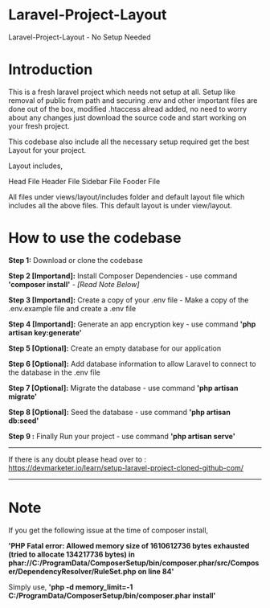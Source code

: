 # Laravel-Project-Layout
 Laravel-Project-Layout - No Setup Needed

# Introduction

This is a fresh laravel project which needs not setup at all.
Setup like removal of public from path and securing .env and other important files are done out of the box, modified .htaccess alread added, no need to worry about any changes just download the source code and start working on your fresh project.

This codebase also include all the necessary setup required get the best Layout for your project. 

Layout includes,

Head File
Header File
Sidebar File
Fooder File

All files under views/layout/includes folder and default layout file which includes all the above files. This default layout is under view/layout.


# How to use the codebase

**Step 1:** Download or clone the codebase

**Step 2 [Importand]:** Install Composer Dependencies - use command **'composer install'**       *- [Read Note Below]*

**Step 3 [Importand]:** Create a copy of your .env file - Make a copy of the .env.example file and create a .env file

**Step 4 [Importand]:** Generate an app encryption key - use command **'php artisan key:generate'**

**Step 5 [Optional]:** Create an empty database for our application

**Step 6 [Optional]:** Add database information to allow Laravel to connect to the database in the .env file

**Step 7 [Optional]:** Migrate the database - use command **'php artisan migrate'** 

**Step 8 [Optional]:** Seed the database - use command **'php artisan db:seed'** 

**Step 9 :** Finally Run your project - use command **'php artisan serve'**


------------------------------------------------------------------------------------

If there is any doubt please head over to :  https://devmarketer.io/learn/setup-laravel-project-cloned-github-com/

------------------------------------------------------------------------------------

# Note

If you get the following issue at the time of composer install, 

**'PHP Fatal error:  Allowed memory size of 1610612736 bytes exhausted (tried to allocate 134217736 bytes) in phar://C:/ProgramData/ComposerSetup/bin/composer.phar/src/Composer/DependencyResolver/RuleSet.php on line 84'**


Simply use,
**'php -d memory_limit=-1 C:/ProgramData/ComposerSetup/bin/composer.phar install'**


